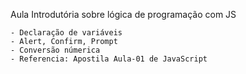 Aula Introdutória sobre lógica de programação com JS

    - Declaração de variáveis
    - Alert, Confirm, Prompt
    - Conversão númerica
    - Referencia: Apostila Aula-01 de JavaScript